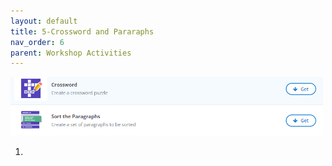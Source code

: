 ```yaml
---
layout: default
title: 5-Crossword and Pararaphs
nav_order: 6
parent: Workshop Activities
---
```

<img src="images/crossword-para-1.png" style="width:500px"> 

1. 
